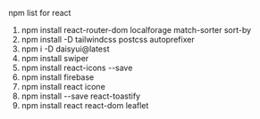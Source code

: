 
npm list for react
1. npm install react-router-dom localforage match-sorter sort-by
2. npm install -D tailwindcss postcss autoprefixer
3. npm i -D daisyui@latest
4. npm install swiper
5. npm install react-icons --save
6. npm install firebase
7. npm install react icone 
8. npm install --save react-toastify
8. npm install react react-dom leaflet
